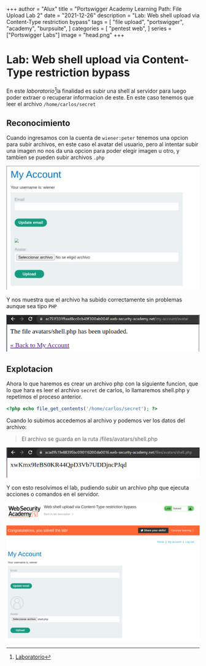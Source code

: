 +++
author = "Alux"
title = "Portswigger Academy Learning Path: File Upload Lab 2"
date = "2021-12-26"
description = "Lab: Web shell upload via Content-Type restriction bypass"
tags = [
    "file upload",
    "portswigger",
    "academy",
    "burpsuite",
]
categories = [
    "pentest web",
]
series = ["Portswigger Labs"]
image = "head.png"
+++

# Lab: Web shell upload via Content-Type restriction bypass

En este <cite>laboratorio[^1]</cite>la finalidad es subir una shell al servidor para luego poder extraer o recuperar informacion de este. En este caso tenemos que leer el archivo `/home/carlos/secret`

## Reconocimiento

Cuando ingresamos con la cuenta de `wiener:peter` tenemos una opcion para subir archivos, en este caso el avatar del usuario, pero al intentar subir una imagen no nos da una opcion para poder elegir imagen u otro, y tambien se pueden subir archivos `.php`

![Sistema permite la subida de archivos](upload.png)

Y nos muestra que el archivo ha subido correctamente sin problemas aunque sea tipo `PHP`

![Archivo subido al servidor](uploadfile.png)

## Explotacion

Ahora lo que haremos es crear un archivo php con la siguiente funcion, que lo que hara es leer el archivo `secret` de carlos, lo llamaremos shell.php y repetimos el proceso anterior.

```php
<?php echo file_get_contents('/home/carlos/secret'); ?>
```

Cuando lo subimos accedemos al archivo y podemos ver los datos del archivo:

> El archivo se guarda en la ruta /files/avatars/shell.php

![Lectura de archivo secret de carlos](key.png)

Y con esto resolvimos el lab, pudiendo subir un archivo php que ejecuta acciones o comandos en el servidor.

![Laboratorio resuelto](resuelto.png)


[^1]: [Laboratorio](https://portswigger.net/web-security/file-upload/lab-file-upload-web-shell-upload-via-content-type-restriction-bypass)